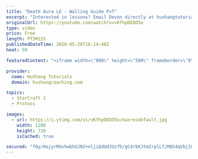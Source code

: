 ```yaml
---
title: "Death Aura LE - Walling Guide PvT"
excerpt: "Interested in lessons? Email Devon directly at hushangtutorials@outlook.com ------------------------------------------------------------------------------------------------------- Want to support HuShang Tutorials directly? Patreon is a website where you can contribute a monthly donation that will help"
originalUrl: https://youtube.com/watch?v=vKfhpDEDO5o
type: video
price: Free
length: PT3M22S
publishedDateTime: 2020-05-28T16:14:48Z
heat: 50

featuredContent: "<iframe width=\"800\" height=\"500\" frameborder=\"0\" src=\"https://www.youtube.com/embed/vKfhpDEDO5o\" allow=\"accelerometer; autoplay; encrypted-media; gyroscope; picture-in-picture\" allowfullscreen></iframe>"

provider:
  name: HuShang Tutorials
  domain: hushangcoaching.com

topics:
  - StarCraft 2
  - Protoss

images:
  - url: https://i.ytimg.com/vi/vKfhpDEDO5o/maxresdefault.jpg
    width: 1280
    height: 720
    isCached: true

secured: "f0y/HajyrMUvhwbhGJN2+nljiQdUdJUzfD/gC4rkKJtmZrplLf/MQS4qVbjIOFGpW0kpZwDSOBqpOP9uIe/dgxb3w4vFCDQyZ7rgC0sZSgy5G1obt+IHDDnxSRd/Yan0wKYyb6okTIfSflLHlIEigbUrr73+thoRfegQv/aizU2QxEJSuJgfPuusL1+uUEujqmVOAhmZYegC63vEouy20tj9KPmmYHSbmsd/UAeDccwsK0ZHIYJXmggthPTmaMNfk2mw4jfIMV7g16o8VDTIMV0oiURIkiG1dwiIg6/rlhjH+4eJsFMLUYL6b7d6VmWdoqypBvxxpkMBChbFHmmqv2b4nu98wZzHFnDbbA9hm3e7qWJKSNMppYSnQCzy6XbTSM2JJ/KAL0q0FW4G2yJrhrpRPuYciXycYWQNDELzrDM=;Wd3XS48u6nonh0/ynBPXXA=="
---
```



